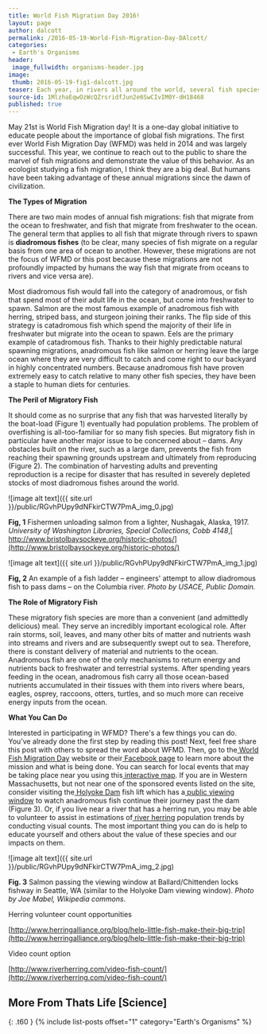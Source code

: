 ```yaml
---
title: World Fish Migration Day 2016!
layout: page
author: dalcott
permalink: /2016-05-19-World-Fish-Migration-Day-DAlcott/
categories:
 - Earth's Organisms
header:
 image_fullwidth: organisms-header.jpg
image:
 thumb: 2016-05-19-fig1-dalcott.jpg
teaser: Each year, in rivers all around the world, several fish species make an all-or-nothing trek from sea to freshwater (or vice versa) in order to reproduce. Join us in celebrating the second ever World Fish Migration Day on May 21st! On World Fish Migration Day, we celebrate the ecological, economical, and cultural importance of these fish through education and outreach in order to promote a better future for all of the organisms that rely on migratory fish (including ourselves). 
source-id: 1MlzhaEqwOzWcQZrsridfJun2e6SwCIvIM0Y-dH18468
published: true
---
```


May 21st is World Fish Migration day! It is a one-day global initiative to educate people about the importance of global fish migrations. The first ever World Fish Migration Day (WFMD) was held in 2014 and was largely successful. This year, we continue to reach out to the public to share the marvel of fish migrations and demonstrate the value of this behavior. As an ecologist studying a fish migration, I think they are a big deal. But humans have been taking advantage of these annual migrations since the dawn of civilization.

**The Types of Migration**

There are two main modes of annual fish migrations: fish that migrate from the ocean to freshwater, and fish that migrate from freshwater to the ocean. The general term that applies to all fish that migrate through rivers to spawn is **diadromous fishes** (to be clear, many species of fish migrate on a regular basis from one area of ocean to another. However, these migrations are not the focus of WFMD or this post because these migrations are not profoundly impacted by humans the way fish that migrate from oceans to rivers and vice versa are).

Most diadromous fish would fall into the category of anadromous, or fish that spend most of their adult life in the ocean, but come into freshwater to spawn. Salmon are the most famous example of anadromous fish with herring, striped bass, and sturgeon joining their ranks. The flip side of this strategy is catadromous fish which spend the majority of their life in freshwater but migrate into the ocean to spawn. Eels are the primary example of catadromous fish. Thanks to their highly predictable natural spawning migrations, anadromous fish like salmon or herring leave the large ocean where they are very difficult to catch and come right to our backyard in highly concentrated numbers. Because anadromous fish have proven extremely easy to catch relative to many other fish species, they have been a staple to human diets for centuries.

**The Peril of Migratory Fish**

It should come as no surprise that any fish that was harvested literally by the boat-load (Figure 1) eventually had population problems. The problem of overfishing is all-too-familiar for so many fish species. But migratory fish in particular have another major issue to be concerned about – dams. Any obstacles built on the river, such as a large dam, prevents the fish from reaching their spawning grounds upstream and ultimately from reproducing (Figure 2). The combination of harvesting adults and preventing reproduction is a recipe for disaster that has resulted in severely depleted stocks of most diadromous fishes around the world.

![image alt text]({{ site.url }}/public/RGvhPUpy9dNFkirCTW7PmA_img_0.jpg)

**Fig, 1** Fishermen unloading salmon from a lighter, Nushagak, Alaska, 1917. _University of Washington Libraries, Special Collections, Cobb 4148_,[ http://www.bristolbaysockeye.org/historic-photos/](http://www.bristolbaysockeye.org/historic-photos/)

![image alt text]({{ site.url }}/public/RGvhPUpy9dNFkirCTW7PmA_img_1.jpg)

**Fig, 2** An example of a fish ladder – engineers' attempt to allow diadromous fish to pass dams – on the Columbia river. _Photo by USACE, Public Domain._


**The Role of Migratory Fish**

These migratory fish species are more than a convenient (and admittedly delicious) meal. They serve an incredibly important ecological role. After rain storms, soil, leaves, and many other bits of matter and nutrients wash into streams and rivers and are subsequently swept out to sea. Therefore, there is constant delivery of material and nutrients to the ocean. Anadromous fish are one of the only mechanisms to return energy and nutrients back to freshwater and terrestrial systems. After spending years feeding in the ocean, anadromous fish carry all those ocean-based nutrients accumulated in their tissues with them into rivers where bears, eagles, osprey, raccoons, otters, turtles, and so much more can receive energy inputs from the ocean.

 

**What You Can Do**

Interested in participating in WFMD? There's a few things you can do. You’ve already done the first step by reading this post! Next, feel free share this post with others to spread the word about WFMD. Then, go to the[ World Fish Migration Day](http://www.worldfishmigrationday.com/home) website or their[ Facebook page](https://www.facebook.com/WorldFishMigrationDay/) to learn more about the mission and what is being done. You can search for local events that may be taking place near you using this[ interactive map](http://www.worldfishmigrationday.com/events). If you are in Western Massachusetts, but not near one of the sponsored events listed on the site, consider visiting the[ Holyoke Dam](https://www.google.com/maps/place/Holyoke+Dam,+Holyoke,+MA+01040/@42.2125919,-72.6045002,17z/data=!3m1!4b1!4m2!3m1!1s0x89e6dc10111aef1b:0x57959771b1bad8a1) fish lift which has a[ public viewing window](http://www.hged.com/community-environment/fishway/tours.aspx) to watch anadromous fish continue their journey past the dam (Figure 3). Or, if you live near a river that has a herring run, you may be able to volunteer to assist in estimations of[ river herring](http://www.riverherring.com/volunteer/) population trends by conducting visual counts. The most important thing you can do is help to educate yourself and others about the value of these species and our impacts on them.

![image alt text]({{ site.url }}/public/RGvhPUpy9dNFkirCTW7PmA_img_2.jpg)

**Fig. 3** Salmon passing the viewing window at Ballard/Chittenden locks fishway in Seattle, WA (similar to the Holyoke Dam viewing window). _Photo by Joe Mabel, Wikipedia commons_.

 

Herring volunteer count opportunities

[http://www.herringalliance.org/blog/help-little-fish-make-their-big-trip](http://www.herringalliance.org/blog/help-little-fish-make-their-big-trip)

Video count option

[http://www.riverherring.com/video-fish-count/](http://www.riverherring.com/video-fish-count/)

## More From Thats Life [Science]
{: .t60 }
{% include list-posts offset="1" category="Earth's Organisms" %} 
